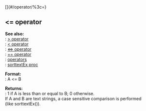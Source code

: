 []{#/operator/%3c=}    
## \<= operator    
**See also:**    
:   [\> operator](ref/operator/%3e)    
:   [\< operator](ref/operator/%3c)    
:   [\<=\> operator](ref/operator/%3c=%3e)    
:   [== operator](ref/operator/==)    
:   [operators](ref/operator)    
:   [sorttextEx proc](ref/proc/sorttextEx)    
<!-- -->    
**Format:**    
:   A \<= B    
<!-- -->    
**Returns:**    
:   1 if A is less than or equal to B; 0 otherwise.    
If A and B are text strings, a case sensitive comparison is performed    
(like sorttextEx()).  